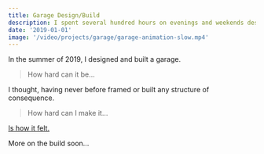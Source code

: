 ```yaml
---
title: Garage Design/Build
description: I spent several hundred hours on evenings and weekends designing and building a garage with some interesting details.
date: '2019-01-01'
image: '/video/projects/garage/garage-animation-slow.mp4'
---
```


In the summer of 2019, I designed and built a garage.

> How hard can it be...

I thought, having never before framed or built any structure of consequence.

<PostImage src="projects/garage/hammer.gif" />

> How hard can I make it...

[Is how it felt.](https://twitter.com/bradcerasani/status/1327043753593417735)

<PostImage src="projects/garage/hero.jpg" size="large" caption="The result, with custom-built (mostly) hidden one-piece garage door" />

More on the build soon...

<!-- The garage is clad in full-length vertical cedar planks, fastened to a rain screen I made with fluted coroplast. The rain screen allows ventilation on the back side of the cedar, and reduces surface contact by ~90%. This helps prevent moisture from becoming trapped between it and the building wrap, which should increase its life considerably.

A traditional soffit wasn't possible due to the lack of roof overhang, so on the sides, the top of the rain screen transitions to intake ventilation running perpendicular to the siding. Intake surface area is balanced to the ridge venting, and covered with coarse black mesh to prevent insects from entering.

<PostImage src="projects/garage/IMG_5165.jpg" caption="Rain screen transition to perpendicular soffit detail" />

For the garage door, I imported one-piece door hardware from California and designed an aluminum subframe that I sent to a local fabricator. I had to rent a 22' U-Haul to pick it up.

<PostImage src="projects/garage/0S7A8334.jpg" size="large" caption="All corners mitred and glued. Door handle and deadbolt (barely) visible to the lower right third of the frame" />

Every corner is mitred -->
